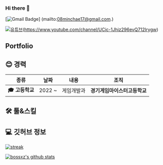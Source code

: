 <!--
**minchae123/minchae123** is a ✨ _special_ ✨ repository because its `README.md` (this file) appears on your GitHub profile.

Here are some ideas to get you started:

- 🔭 I’m currently working on ...
- 🌱 I’m currently learning ...
- 👯 I’m looking to collaborate on ...
- 🤔 I’m looking for help with ...
- 💬 Ask me about ...
- 📫 How to reach me: ...
- 😄 Pronouns: ...
- ⚡ Fun fact: ...
-->
### Hi there 👋
[![Gmail Badge](https://img.shields.io/badge/-Gmail-d14836?style=flat-square&logo=Gmail&logoColor=white&link=mailto:myidmm64@gmail.com)]
(mailto:08minchae17@gmail.com.)

[![유튜브](https://img.shields.io/badge/Youtube-red?logo=youtube)](https://www.youtube.com/channel/UCic-1Jhiz296evQ712Irygw)(https://www.youtube.com/channel/UCic-1Jhiz296evQ712Irygw)


## Portfolio

<h2 align="left">😊 경력</h2>

| **종류** | **날짜** | **내용** | **조직** |
|:--------:|:--------:|:--------:|:--------:|
| **:mortar_board: 고등학교** | 2022 ~ | 게임개발과 | **경기게임마이스터고등학교** |

<h2 align="left">🛠️ 툴&스킬</h2>

<h2 align="left">💻 깃허브 정보</h2>

[![streak](https://github-readme-streak-stats.herokuapp.com/?user=minchae123&theme=calm)](https://github.com/minchae123)

[![bossxz's github stats](https://github-readme-stats.vercel.app/api?username=minchae123&show_icons=true&theme=dracula)](https://github.com/minchae123)

<!--
**minchae123/minchae123** is a ✨ _special_ ✨ repository because its `README.md` (this file) appears on your GitHub profile.
-->

